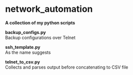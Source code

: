 # network_automation
<b>A collection of my python scripts</b>

<b>backup_configs.py</b><br>
Backup configurations over Telnet

<b>ssh_template.py</b><br>
As the name suggests

<b>telnet_to_csv.py</b><br>
Collects and parses output before concatenating to CSV file
